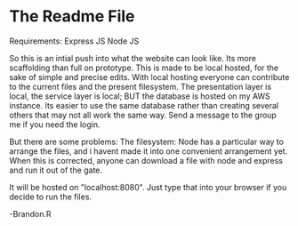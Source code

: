 # The Readme File

Requirements:
Express JS
Node JS


So this is an intial push into what the website can look like. Its more scaffolding than full on prototype. This is made to be local hosted, for the sake of simple and precise edits. With local hosting everyone can contribute to the current files and the present filesystem. The presentation layer is local, the service layer is local; BUT the database is hosted on my AWS instance. Its easier to use the same database rather than creating several others that may not all work the same way. Send a message to the group me if you need the login. 


But there are some problems:
The filesystem: Node has a particular way to arrange the files, and i havent made it into one convenient arrangement yet. When this is corrected, anyone can download a file with node and express and run it out of the gate.

It will be hosted on "localhost:8080". Just type that into your browser if you decide to run the files. 

-Brandon.R

